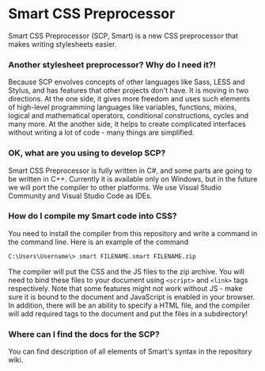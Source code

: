 # Smart CSS Preprocessor
Smart CSS Preprocessor (SCP, Smart) is a new CSS preprocessor that makes writing stylesheets easier.
### Another stylesheet preprocessor? Why do I need it?!
Because SCP envolves concepts of other languages like Sass, LESS and Stylus, and has features that other projects don't have. It is moving in two directions. At the one side, it gives more freedom and uses such elements of high-level programming languages like variables, functions, mixins, logical and mathematical operators, conditional constructions, cycles and many more. At the another side, it helps to create complicated interfaces without writing a lot of code - many things are simplified.
### OK, what are you using to develop SCP?
Smart CSS Preprocessor is fully written in C#, and some parts are going to be written in C++. Currently it is available only on Windows, but in the future we will port the compiler to other platforms. We use Visual Studio Community and Visual Studio Code as IDEs.
### How do I compile my Smart code into CSS?
You need to install the compiler from this repository and write a command in the command line. Here is an example of the command
```cmd
C:\Users\Username\> smart FILENAME.smart FILENAME.zip
```
The compiler will put the CSS and the JS files to the zip archive. You will need to bind these files to your document using `<script>` and `<link>` tags respectively. Note that some features might not work without JS - make sure it is bound to the document and JavaScript is enabled in your browser. In addition, there will be an ability to specify a HTML file, and the compiler will add required tags to the document and put the files in a subdirectory!
### Where can I find the docs for the SCP?
You can find description of all elements of Smart's syntax in the repository wiki.
